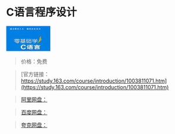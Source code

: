 # C语言程序设计

![img](../../../assets/study163/free/6632526817629072586.jpg)

> 价格：免费

> [官方链接：https://study.163.com/course/introduction/1003811071.htm](https://study.163.com/course/introduction/1003811071.htm)

> [阿里网盘：]()

> [百度网盘：]()

> [夸克网盘：]()
